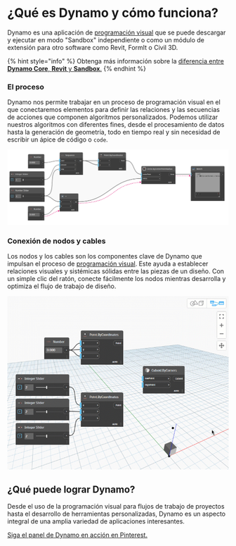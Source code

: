 # ¿Qué es Dynamo y cómo funciona?

Dynamo es una aplicación de [programación visual](broken-reference/) que se puede descargar y ejecutar en modo "Sandbox" independiente o como un módulo de extensión para otro software como Revit, FormIt o Civil 3D.

{% hint style="info" %}
Obtenga más información sobre la [diferencia entre **Dynamo Core**, **Revit** y **Sandbox**.](https://dynamobim.org/a-new-way-to-get-dynamo-sandbox/)
{% endhint %}

### El proceso

Dynamo nos permite trabajar en un proceso de programación visual en el que conectaremos elementos para definir las relaciones y las secuencias de acciones que componen algoritmos personalizados. Podemos utilizar nuestros algoritmos con diferentes fines, desde el procesamiento de datos hasta la generación de geometría, todo en tiempo real y sin necesidad de escribir un ápice de código o `code`.

![](<./images/1-1/nodes and wires - flow of data.jpg>)

### Conexión de nodos y cables

Los nodos y los cables son los componentes clave de Dynamo que impulsan el proceso de [programación visual](../a\_appendix/a-1\_visual-programming-and-dynamo.md). Este ayuda a establecer relaciones visuales y sistémicas sólidas entre las piezas de un diseño. Con un simple clic del ratón, conecte fácilmente los nodos mientras desarrolla y optimiza el flujo de trabajo de diseño.

![](<./images/1-1/what is dynamo - connecting nodes with wires.gif>)

## ¿Qué puede lograr Dynamo?

Desde el uso de la programación visual para flujos de trabajo de proyectos hasta el desarrollo de herramientas personalizadas, Dynamo es un aspecto integral de una amplia variedad de aplicaciones interesantes.

[Siga el panel de Dynamo en acción en Pinterest.](http://www.pinterest.com/modelabnyc/dynamo-in-action/)
